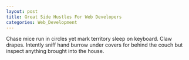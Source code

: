 ```yaml
---
layout: post
title: Great Side Hustles For Web Developers
categories: Web_Development
---
```


Chase mice run in circles yet mark territory sleep on keyboard. Claw drapes. Intently sniff hand burrow under covers for behind the couch but inspect anything brought into the house.
